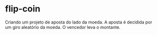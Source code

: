 # flip-coin
 Criando um projeto de aposta do lado da moeda. A aposta é decidida por um giro aleatório da moeda. O vencedor leva o montante.
